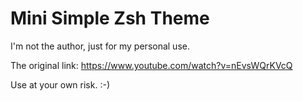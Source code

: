 # Mini Simple Zsh Theme

I'm not the author, just for my personal use.

The original link: https://www.youtube.com/watch?v=nEvsWQrKVcQ

Use at your own risk. :-)

